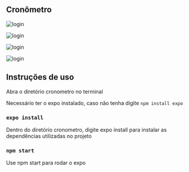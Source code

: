 ## Cronômetro

![login](/assets/timer.jpg)

![login](/assets/3.jpg)

![login](/assets/1.jpg)

![login](/assets/2.jpg)

## Instruções de uso

Abra o diretório cronometro no terminal

Necessário ter o expo instalado, caso não tenha digite `npm install expo`

### `expo install`

Dentro do diretório cronometro, digite expo install para instalar as dependências utilizadas no projeto

### `npm start`

Use npm start para rodar o expo
